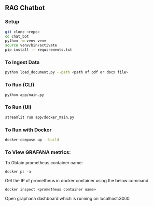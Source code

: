 ## RAG Chatbot

### Setup
```bash
git clone <repo>
cd chat_bot
python -m venv venv
source venv/bin/activate
pip install -r requirements.txt
```

### To Ingest Data
```bash
python load_document.py --path <path of pdf or docx file>
```

### To Run (CLI)
```bash
python app/main.py
```

### To Run (UI)
```bash
streamlit run app/docker_main.py
```

### To Run with Docker
```bash
docker-compose up --build
```

### To View GRAFANA metrics:
To Obtain prometheus container name:
```
docker ps -a
```
Get the IP of prometheus in docker container using the below command
```
docker inspect <prometheus container name>
```
Open graphana dashboard which is running on localhost:3000

